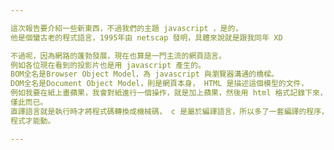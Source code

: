 ```yaml
---

這次報告要介紹一些新東西，不過我們的主題 javascript ，是的，
他是個蠻古老的程式語言，1995年由 netscap 發明，具體來說就是跟我同年 XD

不過呢，因為網路的蓬勃發展，現在也算是一門主流的網頁語言。
例如各位現在看到的投影片也是用 javascript 產生的。
BOM全名是Browser Object Model，為 javascript 與瀏覽器溝通的橋樑。
DOM全名是Document Object Model，則是網頁本身， HTML 是描述這個模型的文件，
例如我要在紙上畫蘋果，我會對紙進行一個操作，就是加上蘋果，然後用 html 格式記錄下來，
僅此而已。
直譯語言就是執行時才將程式碼轉換成機械碼， c 是屬於編譯語言，所以多了一套編譯的程序，
程式才能動。

---
```



